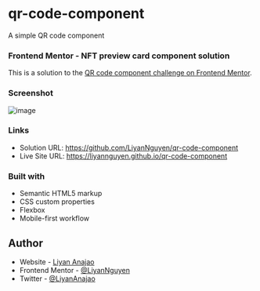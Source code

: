 # qr-code-component
A simple QR code component

### Frontend Mentor - NFT preview card component solution

This is a solution to the [QR code component challenge on Frontend Mentor](https://www.frontendmentor.io/challenges/qr-code-component-iux_sIO_H).

### Screenshot
![image](https://user-images.githubusercontent.com/50958126/160242866-8dda246f-8994-4ed4-b90b-336650fa4068.png)


### Links
- Solution URL: https://github.com/LiyanNguyen/qr-code-component
- Live Site URL: https://liyannguyen.github.io/qr-code-component

### Built with
- Semantic HTML5 markup
- CSS custom properties
- Flexbox
- Mobile-first workflow

## Author
- Website - [Liyan Anajao](https://liyannguyen.github.io/Portfolio)
- Frontend Mentor - [@LiyanNguyen](https://frontendmentor.io/profile/LiyanNguyen)
- Twitter - [@LiyanAnajao](https://twitter.com/LiyanAnajao)
